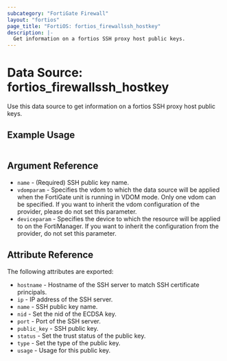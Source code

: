 ```yaml
---
subcategory: "FortiGate Firewall"
layout: "fortios"
page_title: "FortiOS: fortios_firewallssh_hostkey"
description: |-
  Get information on a fortios SSH proxy host public keys.
---
```


# Data Source: fortios_firewallssh_hostkey
Use this data source to get information on a fortios SSH proxy host public keys.


## Example Usage

```hcl

```

## Argument Reference

* `name` - (Required) SSH public key name.
* `vdomparam` - Specifies the vdom to which the data source will be applied when the FortiGate unit is running in VDOM mode. Only one vdom can be specified. If you want to inherit the vdom configuration of the provider, please do not set this parameter.
* `deviceparam` - Specifies the device to which the resource will be applied to on the FortiManager. If you want to inherit the configuration from the provider, do not set this parameter.

## Attribute Reference

The following attributes are exported:

* `hostname` - Hostname of the SSH server to match SSH certificate principals.
* `ip` - IP address of the SSH server.
* `name` - SSH public key name.
* `nid` - Set the nid of the ECDSA key.
* `port` - Port of the SSH server.
* `public_key` - SSH public key.
* `status` - Set the trust status of the public key.
* `type` - Set the type of the public key.
* `usage` - Usage for this public key.
